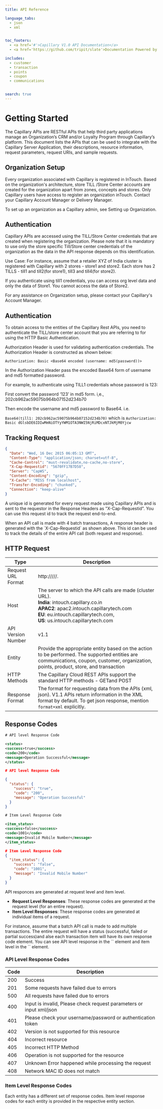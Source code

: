 ```yaml
---
title: API Reference

language_tabs:
  - json
  - xml
  

toc_footers:
  - <a href='#'>Capillary V1.0 API Documentation</a>
  - <a href='https://github.com/tripit/slate'>Documentation Powered by Slate</a>

includes:
  - customer
  - transaction
  - points
  - coupon
  - communications
  

search: true
---
```


# Getting Started
The Capillary APIs are RESTful APIs that help third party applications manage an Organization’s CRM and/or Loyalty Program through Capillary’s platform. This document lists the APIs that can be used to integrate with the Capillary Server Application, their descriptions, resource information, request parameters, request URIs, and sample requests.



## Organization Setup
Every organization associated with Capillary is registered in InTouch. Based on the organization's architecture, store TILL /Store Center accounts are created for the organization apart from zones, concepts and stores. Only Capillary users have access to register an organization inTouch. Contact your Capillary Account Manager or Delivery Manager.

To set up an organization as a Capillary admin, see Setting up Organization. 
 

## Authentication
Capillary APIs are accessed using the TILL/Store Center credentials that are created when registering the organization. Please note that it is mandatory to use only the store specific Till/Store center credentials of the organization as the data in the API response depends on this identification.

<aside class="notice">
Use Case: 
For instance, assume that a retailer XYZ of India cluster is registered with Capillary with 2 stores - store1 and store2. Each store has 2 TILLS - till1 and till2(for store1), till3 and till4(for store2). 

If you authenticate using till1 credentials, you can access org level data and only the data of Store1. You cannot access the data of Store2.
</aside>


<aside class="warning">
For any assistance on Organization setup, please contact your Capillary's Account Manager.
</aside>


## Authentication
To obtain access to the entities of the Capillary Rest APIs, you need to authenticate the TILL/store center account that you are referring to for using the HTTP Basic Authentication.

Authorization Header is used for validating authentication credentials. The Authorization Header is constructed as shown below:

`Authorization: Basic <Base64 encoded (username: md5(password))>`

In the Authorization Header pass the encoded Base64 form of username and md5 formatted password.


<aside class="notice">
For example, to authenticate using TILL1 credentials whose password is 123: 

First convert the password ‘123’ in md5 form. i,e., 202cb962ac59075b964b07152d234b70

Then encode the username and md5 password to Base64. i.e. 

`Base64(till1: 202cb962ac59075b964b07152d234b70)` which is `Authorization: Basic dGlsbDE6IDIwMmNiOTYyYWM1OTA3NWI5NjRiMDcxNTJkMjM0Yjcw`
</aside>


## Tracking Request
```json
{
  "Date": "Wed, 16 Dec 2015 06:05:13 GMT",
  "Content-Type": "application/json; charset=utf-8",
  "Cache-Control": "must-revalidate,no-cache,no-store",
  "X-Cap-Requestid": "5670FF17B7D58",
  "Server": "CapWS",
  "Content-Encoding": "gzip",
  "X-Cache": "MISS from localhost",
  "Transfer-Encoding": "chunked",
  "Connection": "keep-alive"
}
```
A unique id is generated for every request made using Capillary APIs and is sent to the requestor in the Response Headers as "X-Cap-Requestid". 
You can use this request id to track the request end-to-end.
<aside class="notice"
It is recommended to note the `X-Cap-Requestid` of a request for future requirements.


<aside class="notice">
When an API call is made with 4 batch transactions, A response header is generated with the `X-Cap-Requestid` as shown above. This id can be used to track the details of the entire API call (both request and response).
</aside>

## HTTP Request
Type | Description
---- | -----------
Request URL Format | http://<host>/<API version no.>/<entity>/<method>.<format>
Host | The server to which the API calls are made (cluster URL). <br>**India**: intouch.capillary.co.in <br>**APAC2**: apac2.intouch.capillarytech.com <br>**EU**: eu.intouch.capillarytech.com, <br>**US**: us.intouch.capillarytech.com
API Version Number | v1.1
Entity | Provide the appropriate entity based on the action to be performed. The supported entities are communications, coupon, customer, organization, points, product, store, and transaction
HTTP Methods | The Capillary Cloud REST APIs support the standard HTTP methods - GETand POST
Response Format | The format for requesting data from the APIs (xml, json). V1.1 APIs return information in the XML format by default. To get json response, mention `format=xml` explicitly.

## Response Codes
```xml
# API level Response Code

<status>
<success>true</success>
<code>200</code>
<message>Operation Successful</message>
</status>
```

```json
# API level Response Code

{
  "status": {
    "success": "true",
    "code": "200",
    "message": "Operation Successful"
  }
}
```



```xml
# Item Level Response Code

<item_status>
<success>false</success>
<code>1001</code>
<message>Invalid Mobile Number</message>
</item_status>
```

```json
# Item Level Response Code
{
  "item_status": {
    "success": "false",
    "code": "1001",
    "message": "Invalid Mobile Number"
  }
}

```

API responces are generated at request level and item level.

* **Request Level Responses**: These response codes are generated at the request level (for an entire request).
* **Item Level Responses**: These response codes are generated at individual items of a request.

<aside class="notice"> For instance, assume that a batch API call is made to add multiple transactions. The entire request will have a status (successful, failed or partial success)and alse each transaction item will have its own response code element. You can see API level response in the `<status>` element and item level in the `<item_status>` element.
</aside>

### API Level Response Codes

Code | Description
---- | -----------
200 | Success
201 | Some requests have failed due to errors
500 | All requests have failed due to errors
400 | Input is invalid, Please check request parameters or input xml/json
401 | Please check your username/password or authentication token
402 | Version is not supported for this resource
404 | Incorrect resource
405 | Incorrect HTTP Method
406 | Operation is not supported for the resource
407 | Unknown Error happened while processing the request
408 | Network MAC ID does not match 

### Item Level Response Codes
Each entity has a different set of response codes. Item level response codes for each entity is provided in the respective entity section. 



















